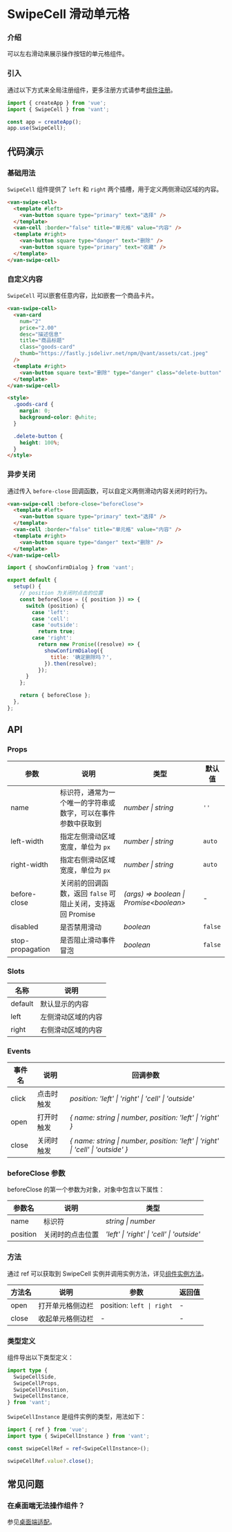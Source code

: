 # SwipeCell 滑动单元格

### 介绍

可以左右滑动来展示操作按钮的单元格组件。

### 引入

通过以下方式来全局注册组件，更多注册方式请参考[组件注册](#/zh-CN/advanced-usage#zu-jian-zhu-ce)。

```js
import { createApp } from 'vue';
import { SwipeCell } from 'vant';

const app = createApp();
app.use(SwipeCell);
```

## 代码演示

### 基础用法

`SwipeCell` 组件提供了 `left` 和 `right` 两个插槽，用于定义两侧滑动区域的内容。

```html
<van-swipe-cell>
  <template #left>
    <van-button square type="primary" text="选择" />
  </template>
  <van-cell :border="false" title="单元格" value="内容" />
  <template #right>
    <van-button square type="danger" text="删除" />
    <van-button square type="primary" text="收藏" />
  </template>
</van-swipe-cell>
```

### 自定义内容

`SwipeCell` 可以嵌套任意内容，比如嵌套一个商品卡片。

```html
<van-swipe-cell>
  <van-card
    num="2"
    price="2.00"
    desc="描述信息"
    title="商品标题"
    class="goods-card"
    thumb="https://fastly.jsdelivr.net/npm/@vant/assets/cat.jpeg"
  />
  <template #right>
    <van-button square text="删除" type="danger" class="delete-button" />
  </template>
</van-swipe-cell>

<style>
  .goods-card {
    margin: 0;
    background-color: @white;
  }

  .delete-button {
    height: 100%;
  }
</style>
```

### 异步关闭

通过传入 `before-close` 回调函数，可以自定义两侧滑动内容关闭时的行为。

```html
<van-swipe-cell :before-close="beforeClose">
  <template #left>
    <van-button square type="primary" text="选择" />
  </template>
  <van-cell :border="false" title="单元格" value="内容" />
  <template #right>
    <van-button square type="danger" text="删除" />
  </template>
</van-swipe-cell>
```

```js
import { showConfirmDialog } from 'vant';

export default {
  setup() {
    // position 为关闭时点击的位置
    const beforeClose = ({ position }) => {
      switch (position) {
        case 'left':
        case 'cell':
        case 'outside':
          return true;
        case 'right':
          return new Promise((resolve) => {
            showConfirmDialog({
              title: '确定删除吗？',
            }).then(resolve);
          });
      }
    };

    return { beforeClose };
  },
};
```

## API

### Props

| 参数 | 说明 | 类型 | 默认值 |
| --- | --- | --- | --- |
| name | 标识符，通常为一个唯一的字符串或数字，可以在事件参数中获取到 | _number \| string_ | `''` |
| left-width | 指定左侧滑动区域宽度，单位为 `px` | _number \| string_ | `auto` |
| right-width | 指定右侧滑动区域宽度，单位为 `px` | _number \| string_ | `auto` |
| before-close | 关闭前的回调函数，返回 `false` 可阻止关闭，支持返回 Promise | _(args) => boolean \| Promise\<boolean\>_ | - |
| disabled | 是否禁用滑动 | _boolean_ | `false` |
| stop-propagation | 是否阻止滑动事件冒泡 | _boolean_ | `false` |

### Slots

| 名称    | 说明               |
| ------- | ------------------ |
| default | 默认显示的内容     |
| left    | 左侧滑动区域的内容 |
| right   | 右侧滑动区域的内容 |

### Events

| 事件名 | 说明 | 回调参数 |
| --- | --- | --- |
| click | 点击时触发 | _position: 'left' \| 'right' \| 'cell' \| 'outside'_ |
| open | 打开时触发 | _{ name: string \| number, position: 'left' \| 'right' }_ |
| close | 关闭时触发 | _{ name: string \| number, position: 'left' \| 'right' \| 'cell' \| 'outside' }_ |

### beforeClose 参数

beforeClose 的第一个参数为对象，对象中包含以下属性：

| 参数名   | 说明             | 类型                                       |
| -------- | ---------------- | ------------------------------------------ |
| name     | 标识符           | _string \| number_                         |
| position | 关闭时的点击位置 | _'left' \| 'right' \| 'cell' \| 'outside'_ |

### 方法

通过 ref 可以获取到 SwipeCell 实例并调用实例方法，详见[组件实例方法](#/zh-CN/advanced-usage#zu-jian-shi-li-fang-fa)。

| 方法名 | 说明             | 参数                      | 返回值 |
| ------ | ---------------- | ------------------------- | ------ |
| open   | 打开单元格侧边栏 | position: `left \| right` | -      |
| close  | 收起单元格侧边栏 | -                         | -      |

### 类型定义

组件导出以下类型定义：

```ts
import type {
  SwipeCellSide,
  SwipeCellProps,
  SwipeCellPosition,
  SwipeCellInstance,
} from 'vant';
```

`SwipeCellInstance` 是组件实例的类型，用法如下：

```ts
import { ref } from 'vue';
import type { SwipeCellInstance } from 'vant';

const swipeCellRef = ref<SwipeCellInstance>();

swipeCellRef.value?.close();
```

## 常见问题

### 在桌面端无法操作组件？

参见[桌面端适配](#/zh-CN/advanced-usage#zhuo-mian-duan-gua-pei)。
